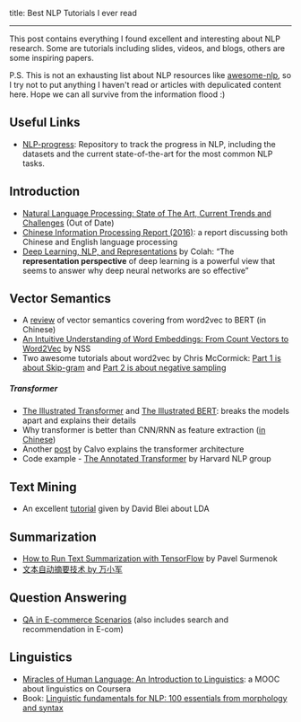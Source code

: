 title: Best NLP Tutorials I ever read

---

This post contains everything I found excellent and interesting about NLP research. Some are tutorials including slides, videos, and blogs, others are some inspiring papers.

P.S. This is not an exhausting list about NLP resources like [awesome-nlp](https://github.com/keon/awesome-nlp), so I try not to put anything I haven't read or articles with depulicated content here. Hope we can all survive from the information flood :)



## Useful Links

- [NLP-progress](https://nlpprogress.com/): Repository to track the progress in NLP, including the datasets and the current state-of-the-art for the most common NLP tasks.




## Introduction
- [Natural Language Processing: State of The Art, Current Trends and Challenges](https://arxiv.org/abs/1708.05148) (Out of Date)
- [Chinese Information Processing Report (2016)](http://cips-upload.bj.bcebos.com/cips2016.pdf): a report discussing both Chinese and English language processing
- [Deep Learning, NLP, and Representations](http://colah.github.io/posts/2014-07-NLP-RNNs-Representations/) by Colah: “The **representation perspective** of deep learning is a powerful view that seems to answer why deep neural networks are so effective”



## Vector Semantics

- A [review](https://zhuanlan.zhihu.com/p/50443871) of vector semantics covering from word2vec to BERT (in Chinese)
- [An Intuitive Understanding of Word Embeddings: From Count Vectors to Word2Vec](https://www.analyticsvidhya.com/blog/2017/06/word-embeddings-count-word2veec/) by NSS
- Two awesome tutorials about word2vec by Chris McCormick: [Part 1 is about Skip-gram](http://mccormickml.com/2016/04/19/word2vec-tutorial-the-skip-gram-model/) and [Part 2 is about negative sampling](http://mccormickml.com/2017/01/11/word2vec-tutorial-part-2-negative-sampling/)

##### Transformer

- [The Illustrated Transformer](https://jalammar.github.io/illustrated-transformer/) and [The Illustrated BERT](http://jalammar.github.io/illustrated-bert/): breaks the models apart and explains their details
- Why transformer is better than CNN/RNN as feature extraction ([in Chinese](https://zhuanlan.zhihu.com/p/54743941))
- Another [post](https://medium.com/dissecting-bert/dissecting-bert-part-1-d3c3d495cdb3) by Calvo explains the transformer architecture
- Code example - [The Annotated Transformer](http://nlp.seas.harvard.edu/2018/04/03/attention.html) by Harvard NLP group



## Text Mining
- An excellent [tutorial](http://videolectures.net/mlss09uk_blei_tm/) given by David Blei about LDA





## Summarization

- [How to Run Text Summarization with TensorFlow](http://pavel.surmenok.com/2016/10/15/how-to-run-text-summarization-with-tensorflow/) by Pavel Surmenok
- [文本自动摘要技术 by 万小军](https://github.com/IsakZhang/NLP-notes/blob/master/Data/%E4%B8%87%E5%B0%8F%E5%86%9B-%E6%96%87%E6%9C%AC%E8%87%AA%E5%8A%A8%E6%91%98%E8%A6%81%E6%8A%80%E6%9C%AF.pdf)





## Question Answering

- [QA in E-commerce Scenarios](./ecommerce-app.md) (also includes search and recommendation in E-com)





## Linguistics

- [Miracles of Human Language: An Introduction to Linguistics](https://www.coursera.org/learn/human-language): a MOOC about linguistics on Coursera
- Book: [Linguistic fundamentals for NLP: 100 essentials from morphology and syntax](https://www.amazon.com/Linguistic-Fundamentals-Natural-Language-Processing/dp/1627050116)


